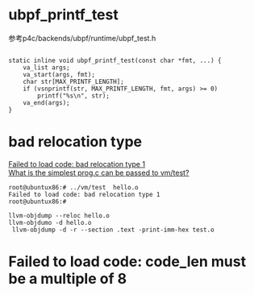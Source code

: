 
# ubpf_printf_test 
参考p4c/backends/ubpf/runtime/ubpf_test.h

```

static inline void ubpf_printf_test(const char *fmt, ...) {
    va_list args;
    va_start(args, fmt);
    char str[MAX_PRINTF_LENGTH];
    if (vsnprintf(str, MAX_PRINTF_LENGTH, fmt, args) >= 0)
        printf("%s\n", str);
    va_end(args);
}
```

#  bad relocation type
[Failed to load code: bad relocation type 1](https://github.com/iovisor/ubpf/issues/18)  
[What is the simplest prog.c can be passed to vm/test? ](https://github.com/iovisor/ubpf/issues/54)   
```
root@ubuntux86:# ../vm/test  hello.o
Failed to load code: bad relocation type 1
root@ubuntux86:# 
```

```
llvm-objdump --reloc hello.o
llvm-objdumo -d hello.o
 llvm-objdump -d -r --section .text -print-imm-hex test.o
```

#  Failed to load code: code_len must be a multiple of 8